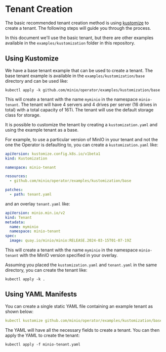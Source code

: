# Tenant Creation

The basic recommended tenant creation method is
using [kustomize](https://kubernetes.io/docs/tasks/manage-kubernetes-objects/kustomization/) to create a tenant. The
following steps will guide you through the process.

In this document we'll use the basic tenant, but there are other examples available in the `examples/kustomization`
folder in this repository.

## Using Kustomize

We have a base tenant example that can be used to create a tenant. The base tenant example is available in
the `examples/kustomization/base` directory and can be used like:

```shell
kubectl apply -k github.com/minio/operator/examples/kustomization/base
```

This will create a tenant with the name `myminio` in the namespace `minio-tenant`. The tenant will have 4 servers and 4
drives per server (16 drives in total) with a total capacity of 16Ti. The tenant will use the default storage class for
storage.

It is possible to customize the tenant by creating a `kustomization.yaml` and using the example tenant as a base.

For example, to use a particular version of MinIO in your tenant and not the one the Operator is defaulting to, you can
create a `kustomization.yaml` like:

```yaml
apiVersion: kustomize.config.k8s.io/v1beta1
kind: Kustomization

namespace: minio-tenant

resources:
  - github.com/minio/operator/examples/kustomization/base

patches:
  - path: tenant.yaml
```

and an overlay `tenant.yaml` like:

```yaml
apiVersion: minio.min.io/v2
kind: Tenant
metadata:
  name: myminio
  namespace: minio-tenant
spec:
  image: quay.io/minio/minio:RELEASE.2024-03-15T01-07-19Z 
```

This will create a tenant with the name `myminio` in the namespace `minio-tenant` with the MinIO version specified in
your overlay.

Assuming you placed the `kustomization.yaml` and `tenant.yaml` in the same directory, you can create the tenant like:

```shell
kubectl apply -k .
```

## Using YAML Manifests

You can create a single static YAML file containing an example tenant as shown below:

```yaml
kubectl kustomize github.com/minio/operator/examples/kustomization/base > minio-tenant.yaml
```

The YAML will have all the necessary fields to create a tenant. You can then apply the YAML to create the tenant:

```shell
kubectl apply -f minio-tenant.yaml
```